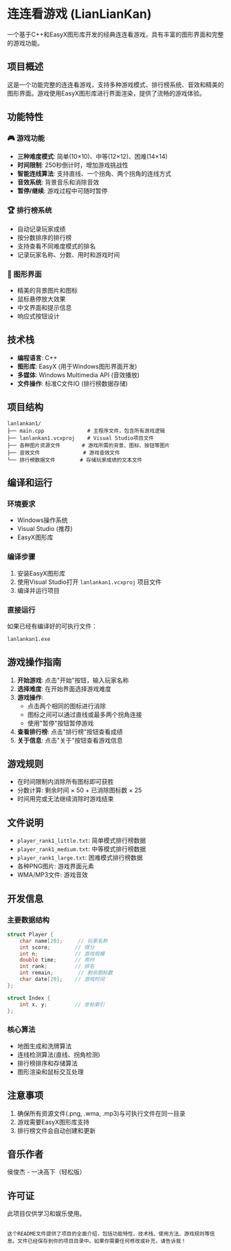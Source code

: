 # 连连看游戏 (LianLianKan)

一个基于C++和EasyX图形库开发的经典连连看游戏，具有丰富的图形界面和完整的游戏功能。

## 项目概述

这是一个功能完整的连连看游戏，支持多种游戏模式、排行榜系统、音效和精美的图形界面。游戏使用EasyX图形库进行界面渲染，提供了流畅的游戏体验。

## 功能特性

### 🎮 游戏功能
- **三种难度模式**: 简单(10×10)、中等(12×12)、困难(14×14)
- **时间限制**: 250秒倒计时，增加游戏挑战性
- **智能连线算法**: 支持直线、一个拐角、两个拐角的连线方式
- **音效系统**: 背景音乐和消除音效
- **暂停/继续**: 游戏过程中可随时暂停

### 🏆 排行榜系统
- 自动记录玩家成绩
- 按分数排序的排行榜
- 支持查看不同难度模式的排名
- 记录玩家名称、分数、用时和游戏时间

### 🎨 图形界面
- 精美的背景图片和图标
- 鼠标悬停放大效果
- 中文界面和提示信息
- 响应式按钮设计

## 技术栈

- **编程语言**: C++
- **图形库**: EasyX (用于Windows图形界面开发)
- **多媒体**: Windows Multimedia API (音效播放)
- **文件操作**: 标准C文件IO (排行榜数据存储)

## 项目结构

```
lanlankan1/
├── main.cpp              # 主程序文件，包含所有游戏逻辑
├── lanlankan1.vcxproj    # Visual Studio项目文件
├── 各种图片资源文件       # 游戏所需的背景、图标、按钮等图片
├── 音效文件              # 游戏音效文件
└── 排行榜数据文件        # 存储玩家成绩的文本文件
```

## 编译和运行

### 环境要求
- Windows操作系统
- Visual Studio (推荐)
- EasyX图形库

### 编译步骤
1. 安装EasyX图形库
2. 使用Visual Studio打开 `lanlankan1.vcxproj` 项目文件
3. 编译并运行项目

### 直接运行
如果已经有编译好的可执行文件：
```bash
lanlankan1.exe
```

## 游戏操作指南

1. **开始游戏**: 点击"开始"按钮，输入玩家名称
2. **选择难度**: 在开始界面选择游戏难度
3. **游戏操作**: 
   - 点击两个相同的图标进行消除
   - 图标之间可以通过直线或最多两个拐角连接
   - 使用"暂停"按钮暂停游戏
4. **查看排行榜**: 点击"排行榜"按钮查看成绩
5. **关于信息**: 点击"关于"按钮查看游戏信息

## 游戏规则

- 在时间限制内消除所有图标即可获胜
- 分数计算: 剩余时间 × 50 + 已消除图标数 × 25
- 时间用完或无法继续消除时游戏结束

## 文件说明

- `player_rank1_little.txt`: 简单模式排行榜数据
- `player_rank1_medium.txt`: 中等模式排行榜数据  
- `player_rank1_large.txt`: 困难模式排行榜数据
- 各种PNG图片: 游戏界面元素
- WMA/MP3文件: 游戏音效

## 开发信息

### 主要数据结构
```c++
struct Player {
    char name[20];     // 玩家名称
    int score;        // 得分
    int n;            // 游戏规模
    double time;      // 用时
    int rank;         // 排名
    int remain;        // 剩余图标数
    char date[20];    // 游戏时间
};

struct Index {
    int x, y;         // 坐标索引
};
```

### 核心算法
- 地图生成和洗牌算法
- 连线检测算法(直线、拐角检测)
- 排行榜排序和存储算法
- 图形渲染和鼠标交互处理

## 注意事项

1. 确保所有资源文件(.png, .wma, .mp3)与可执行文件在同一目录
2. 游戏需要EasyX图形库支持
3. 排行榜文件会自动创建和更新

## 音乐作者

侯俊杰 - 一决高下（轻松版）

## 许可证

此项目仅供学习和娱乐使用。
```

这个README文件提供了项目的全面介绍，包括功能特性、技术栈、使用方法、游戏规则等信息。文件已经保存到你的项目目录中。如果你需要任何修改或补充，请告诉我！
        
